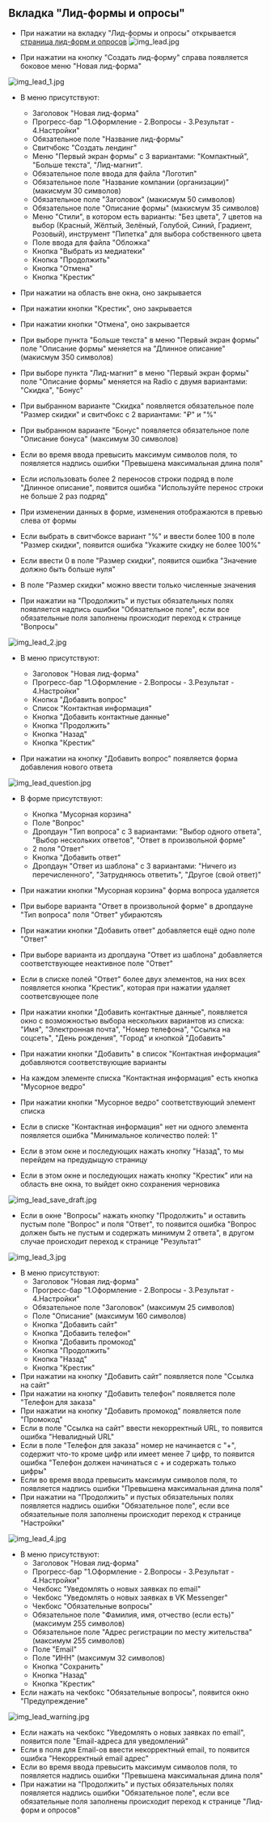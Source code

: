 ## Вкладка "Лид-формы и опросы"

* При нажатии на вкладку "Лид-формы и опросы" открывается [страница лид-форм и опросов](https://ads.vk.com/hq/leadads/leadforms)
![img_lead.jpg](images/img_lead.jpg)

* При нажатии на кнопку "Создать лид-форму" справа появляется боковое меню "Новая лид-форма"

![img_lead_1.jpg](images/img_lead_1.jpg)

* В меню присутствуют:
  * Заголовок "Новая лид-форма"
  * Прогресс-бар "1.Оформление - 2.Вопросы - 3.Результат - 4.Настройки"
  * Обязательное поле "Название лид-формы"
  * Свитчбокс "Создать лендинг"
  * Меню "Первый экран формы" с 3 вариантами: "Компактный", "Больше текста", "Лид-магнит".
  * Обязательное поле ввода для файла "Логотип"
  * Обязательное поле "Название компании (организации)" (макисмум 30 символов)
  * Обязательное поле "Заголовок" (макисмум 50 символов)
  * Обязательное поле "Описание формы" (макисмум 35 символов)
  * Меню "Стили", в котором есть варианты: "Без цвета", 7 цветов на выбор (Красный, Жёлтый, Зелёный, Голубой, Синий, Градиент, Розовый), инструмент "Пипетка" для выбора собственного цвета
  * Поле ввода для файла "Обложка"
  * Кнопка "Выбрать из медиатеки"
  * Кнопка "Продолжить"
  * Кнопка "Отмена"
  * Кнопка "Крестик"
* При нажатии на область вне окна, оно закрывается
* При нажатии кнопки "Крестик", оно закрывается
* При нажатии кнопки "Отмена", оно закрывается
* При выборе пункта "Больше текста" в меню "Первый экран формы" поле "Описание формы" меняется на "Длинное описание" (макисмум 350 символов)
* При выборе пункта "Лид-магнит" в меню "Первый экран формы" поле "Описание формы" меняется на Radio с двумя вариантами: "Скидка", "Бонус"
* При выбранном варианте "Скидка" появляется обязательное поле "Размер скидки" и свитчбокс с 2 вариантами: "₽" и "%"
* При выбранном варианте "Бонус" появляется обязательное поле "Описание бонуса" (максимум 30 символов)
* Если во время ввода превысить максимум символов поля, то появляется надпись ошибки "Превышена максимальная длина поля"
* Если использовать более 2 переносов строки подряд в поле "Длинное описание", появится ошибка "Используйте перенос строки не больше 2 раз подряд"
* При изменении данных в форме, изменения отображаются в превью слева от формы
* Если выбрать в свитчбоксе вариант "%" и ввести более 100 в поле "Размер скидки", появится ошибка "Укажите скидку не более 100%"
* Если ввести 0 в поле "Размер скидки", появится ошибка "Значение должно быть больше нуля"
* В поле "Размер скидки" можно ввести только численные значения


* При нажатии на "Продолжить" и пустых обязательных полях появляется надпись ошибки "Обязательное поле", если все обязательные поля заполнены происходит переход к странице "Вопросы"

![img_lead_2.jpg](images/img_lead_2.jpg)

* В меню присутствуют:
  * Заголовок "Новая лид-форма"
  * Прогресс-бар "1.Оформление - 2.Вопросы - 3.Результат - 4.Настройки"
  * Кнопка "Добавить вопрос"
  * Список "Контактная информация"
  * Кнопка "Добавить контактные данные"
  * Кнопка "Продолжить"
  * Кнопка "Назад"
  * Кнопка "Крестик"

* При нажатии на кнопку "Добавить вопрос" появляется форма добавления нового ответа

![img_lead_question.jpg](images/img_lead_question.jpg)
  
* В форме присутствуют:
  * Кнопка "Мусорная корзина"
  * Поле "Вопрос"
  * Дропдаун "Тип вопроса" с 3 вариантами: "Выбор одного ответа", "Выбор нескольких ответов", "Ответ в произвольной форме"
  * 2 поля "Ответ"
  * Кнопка "Добавить ответ"
  * Дропдаун "Ответ из шаблона" с 3 вариантами: "Ничего из перечисленного", "Затрудняюсь ответить", "Другое (свой ответ)"
* При нажатии кнопки "Мусорная корзина" форма вопроса удаляется
* При выборе варианта "Ответ в произвольной форме" в дропдауне "Тип вопроса" поля "Ответ" убираютсяъ
* При нажатии кнопки "Добавить ответ" добавляется ещё одно поле "Ответ"
* При выборе варианта из дропдауна "Ответ из шаблона" добавляется соответствующее неактивное поле "Ответ"
* Если в списке полей "Ответ" более двух элементов, на них всех появляется кнопка "Крестик", которая при нажатии удаляет соответсвующее поле
* При нажатии кнопки "Добавить контактные данные", появляется окно с возможностью выбора нескольких вариантов из списка: "Имя", "Электронная почта", "Номер телефона", "Cсылка на соцсеть", "День рождения", "Город" и кнопкой "Добавить"
* При нажатии кнопки "Добавить" в список "Контактная информация" добавляются соответствующие варианты
* На каждом элементе списка "Контактная информация" есть кнопка "Мусорное ведро"
* При нажатии кнопки "Мусорное ведро" соответствующий элемент списка
* Если в списке "Контактная информация" нет ни одного элемента появляется ошибка "Минимальное количество полей: 1"
* Если в этом окне и последующих нажать кнопку "Назад", то мы перейдем на предудыщую страницу

* Если в этом окне и последующих нажать кнопку "Крестик" или на область вне окна, то выйдет окно сохранения черновика

![img_lead_save_draft.jpg](images/img_lead_save_draft.jpg)

* Если в окне "Вопросы" нажать кнопку "Продолжить" и оставить пустым поле "Вопрос" и поля "Ответ", то появится ошибка "Вопрос должен быть не пустым и содержать минимум 2 ответа", в другом случае происходит переход к странице "Результат"

![img_lead_3.jpg](images/img_lead_3.jpg)

* В меню присутствуют:
  * Заголовок "Новая лид-форма"
  * Прогресс-бар "1.Оформление - 2.Вопросы - 3.Результат - 4.Настройки"
  * Обязательное поле "Заголовок" (максимум 25 символов)
  * Поле "Описание" (максимум 160 символов)
  * Кнопка "Добавить сайт"
  * Кнопка "Добавить телефон"
  * Кнопка "Добавить промокод"
  * Кнопка "Продолжить"
  * Кнопка "Назад"
  * Кнопка "Крестик"
* При нажатии на кнопку "Добавить сайт" появляется поле "Ссылка на сайт"
* При нажатии на кнопку "Добавить телефон" появляется поле "Телефон для заказа"
* При нажатии на кнопку "Добавить промокод" появляется поле "Промокод"
* Если в поле "Ссылка на сайт" ввести некорректный URL, то появится ошибка "Невалидный URL"
* Если в поле "Телефон для заказа" номер не начинается с "+", содержит что-то кроме цифр или имеет менее 7 цифр, то появится ошибка "Телефон должен начинаться с + и содержать только цифры"
* Если во время ввода превысить максимум символов поля, то появляется надпись ошибки "Превышена максимальная длина поля"
* При нажатии на "Продолжить" и пустых обязательных полях появляется надпись ошибки "Обязательное поле", если все обязательные поля заполнены происходит переход к странице "Настройки"

![img_lead_4.jpg](images/img_lead_4.jpg)

* В меню присутствуют:
  * Заголовок "Новая лид-форма"
  * Прогресс-бар "1.Оформление - 2.Вопросы - 3.Результат - 4.Настройки"
  * Чекбокс "Уведомлять о новых заявках по email"
  * Чекбокс "Уведомлять о новых заявках в VK Messenger"
  * Чекбокс "Обязательные вопросы"
  * Обязательное поле "Фамилия, имя, отчество (если есть)" (максимум 255 символов)
  * Обязательное поле "Адрес регистрации по месту жительства" (максимум 255 символов)
  * Поле "Email"
  * Поле "ИНН" (максимум 32 символов)
  * Кнопка "Сохранить"
  * Кнопка "Назад"
  * Кнопка "Крестик"
* Если нажать на чекбокс "Обязательные вопросы", появится окно "Предупреждение"

![img_lead_warning.jpg](images/img_lead_warning.jpg)

* Если нажать на чекбокс "Уведомлять о новых заявках по email", появится поле "Email-адреса для уведомлений"
* Если в поля для Email-ов ввести некорректный email, то появится ошибка "Некорректный email адрес"
* Если во время ввода превысить максимум символов поля, то появляется надпись ошибки "Превышена максимальная длина поля"
* При нажатии на "Продолжить" и пустых обязательных полях появляется надпись ошибки "Обязательное поле", если все обязательные поля заполнены происходит переход к странице "Лид-форм и опросов"
